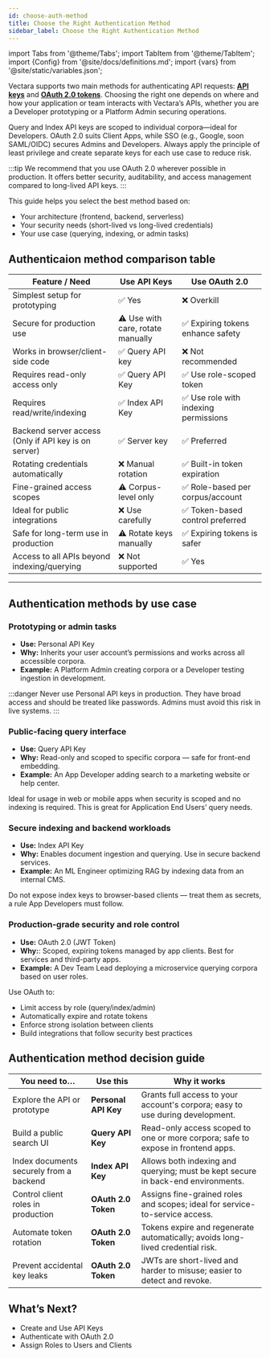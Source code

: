 ```yaml
---
id: choose-auth-method
title: Choose the Right Authentication Method
sidebar_label: Choose the Right Authentication Method
---
```


import Tabs from '@theme/Tabs';
import TabItem from '@theme/TabItem';
import {Config} from '@site/docs/definitions.md';
import {vars} from '@site/static/variables.json';

Vectara supports two main methods for authenticating API requests: [**API keys**](/docs/learn/authentication/api-key-management) 
and [**OAuth 2.0 tokens**](/docs/learn/authentication/oauth-2). Choosing the right one depends on where and how your 
application or team interacts with Vectara’s APIs, whether you are a Developer 
prototyping or a Platform Admin securing operations.

Query and Index API keys are scoped to individual corpora—ideal for Developers. 
OAuth 2.0 suits Client Apps, while SSO (e.g., Google, soon SAML/OIDC) secures 
Admins and Developers. Always apply the principle of least privilege and create 
separate keys for each use case to reduce risk.

:::tip 
We recommend that you use OAuth 2.0 wherever possible in production. It offers 
better security, auditability, and access management compared to long-lived 
API keys.
:::

This guide helps you select the best method based on:

- Your architecture (frontend, backend, serverless)
- Your security needs (short-lived vs long-lived credentials)
- Your use case (querying, indexing, or admin tasks)

## Authenticaion method comparison table


| Feature / Need                             | Use API Keys                   | Use OAuth 2.0                     |
|-------------------------------------------|--------------------------------|-----------------------------------|
| Simplest setup for prototyping            | ✅ Yes                         | ❌ Overkill                    |
| Secure for production use | ⚠️ Use with care, rotate manually | ✅ Expiring tokens enhance safety |
| Works in browser/client-side code         | ✅ Query API key               | ❌ Not recommended         |
| Requires read-only access only            | ✅ Query API Key               | ✅ Use role-scoped token          |
| Requires read/write/indexing              | ✅ Index API Key               | ✅ Use role with indexing permissions     |
| Backend server access (Only if API key is on server)    | ✅ Server key                  | ✅ Preferred                      |
| Rotating credentials automatically        | ❌ Manual rotation             | ✅ Built-in token expiration      |
| Fine-grained access scopes                | ⚠️ Corpus-level only           | ✅ Role-based per corpus/account  |
| Ideal for public integrations             | ❌ Use carefully               | ✅ Token-based control preferred  |
| Safe for long-term use in production      | ⚠️ Rotate keys manually        | ✅ Expiring tokens is safer        |
| Access to all APIs beyond indexing/querying | ❌ Not supported             | ✅ Yes                            |
---

## Authentication methods by use case

### Prototyping or admin tasks

* **Use:** Personal API Key  
* **Why:** Inherits your user account’s permissions and works across all 
accessible corpora.
* **Example:** A Platform Admin creating corpora or a Developer testing ingestion 
in development.

:::danger
Never use Personal API keys in production. They have broad access and should 
be treated like passwords. Admins must avoid this risk in live 
systems.
:::

### Public-facing query interface

* **Use:** Query API Key  
* **Why:** Read-only and scoped to specific corpora — safe for front-end embedding.
* **Example:** An App Developer adding search to a marketing website or help center.

Ideal for usage in web or mobile apps when security is scoped and no indexing 
is required. This is great for Application End Users’ query needs.

### Secure indexing and backend workloads

* **Use:** Index API Key  
* **Why:** Enables document ingestion and querying. Use in secure backend services.
* **Example:** An ML Engineer optimizing RAG by indexing data from an internal CMS.

Do not expose index keys to browser-based clients — treat them as secrets, 
a rule App Developers must follow.

### Production-grade security and role control

* **Use:** OAuth 2.0 (JWT Token)  
* **Why:**: Scoped, expiring tokens managed by app clients. Best for services 
and third-party apps.
* **Example:** A Dev Team Lead deploying a microservice querying corpora based 
on user roles.

Use OAuth to:

* Limit access by role (query/index/admin)
* Automatically expire and rotate tokens
* Enforce strong isolation between clients
* Build integrations that follow security best practices

## Authentication method decision guide

| **You need to…**                                | **Use this**            | **Why it works**                                                                 |
|--------------------------------------------------|--------------------------|----------------------------------------------------------------------------------|
| Explore the API or prototype                    | **Personal API Key**     | Grants full access to your account's corpora; easy to use during development.   |
| Build a public search UI                        | **Query API Key**        | Read-only access scoped to one or more corpora; safe to expose in frontend apps.|
| Index documents securely from a backend         | **Index API Key**        | Allows both indexing and querying; must be kept secure in back-end environments.|
| Control client roles in production              | **OAuth 2.0 Token**      | Assigns fine-grained roles and scopes; ideal for service-to-service access.     |
| Automate token rotation                         | **OAuth 2.0 Token**      | Tokens expire and regenerate automatically; avoids long-lived credential risk.  |
| Prevent accidental key leaks                    | **OAuth 2.0 Token**      | JWTs are short-lived and harder to misuse; easier to detect and revoke.         |


## What’s Next?

* Create and Use API Keys
* Authenticate with OAuth 2.0
* Assign Roles to Users and Clients
